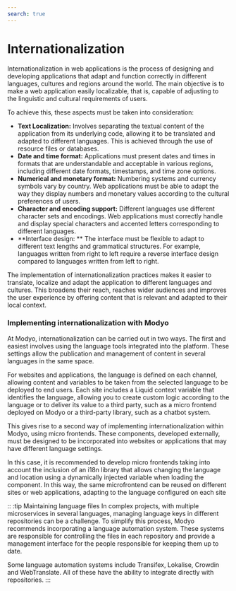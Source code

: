 ```yaml
---
search: true
---
```


# Internationalization

Internationalization in web applications is the process of designing and developing applications that adapt and function correctly in different languages, cultures and regions around the world. The main objective is to make a web application easily localizable, that is, capable of adjusting to the linguistic and cultural requirements of users.

To achieve this, these aspects must be taken into consideration:

- **Text Localization:** Involves separating the textual content of the application from its underlying code, allowing it to be translated and adapted to different languages. This is achieved through the use of resource files or databases.
- **Date and time format:** Applications must present dates and times in formats that are understandable and acceptable in various regions, including different date formats, timestamps, and time zone options.
- **Numerical and monetary format:** Numbering systems and currency symbols vary by country. Web applications must be able to adapt the way they display numbers and monetary values according to the cultural preferences of users.
- **Character and encoding support:** Different languages use different character sets and encodings. Web applications must correctly handle and display special characters and accented letters corresponding to different languages.
- **Interface design: ** The interface must be flexible to adapt to different text lengths and grammatical structures. For example, languages written from right to left require a reverse interface design compared to languages written from left to right.

The implementation of internationalization practices makes it easier to translate, localize and adapt the application to different languages and cultures. This broadens their reach, reaches wider audiences and improves the user experience by offering content that is relevant and adapted to their local context.

### Implementing internationalization with Modyo

At Modyo, internationalization can be carried out in two ways. The first and easiest involves using the language tools integrated into the platform. These settings allow the publication and management of content in several languages in the same space.

For websites and applications, the language is defined on each channel, allowing content and variables to be taken from the selected language to be deployed to end users. Each site includes a Liquid context variable that identifies the language, allowing you to create custom logic according to the language or to deliver its value to a third party, such as a micro frontend deployed on Modyo or a third-party library, such as a chatbot system.

This gives rise to a second way of implementing internationalization within Modyo, using micro frontends. These components, developed externally, must be designed to be incorporated into websites or applications that may have different language settings.

In this case, it is recommended to develop micro frontends taking into account the inclusion of an i18n library that allows changing the language and location using a dynamically injected variable when loading the component. In this way, the same microfrontend can be reused on different sites or web applications, adapting to the language configured on each site


:: :tip Maintaining language files
In complex projects, with multiple microservices in several languages, managing language keys in different repositories can be a challenge. To simplify this process, Modyo recommends incorporating a language automation system. These systems are responsible for controlling the files in each repository and provide a management interface for the people responsible for keeping them up to date.

Some language automation systems include Transifex, Lokalise, Crowdin and WebTranslate. All of these have the ability to integrate directly with repositories.
:::

